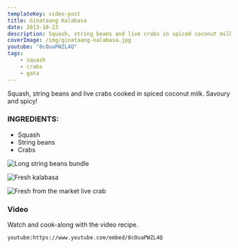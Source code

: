 ```yaml
---
templateKey: video-post
title: Ginataang Kalabasa
date: 2013-10-23
description: Squash, string beans and live crabs in spiced coconut milk
coverImage: /img/ginataang-kalabasa.jpg
youtube: "8cOuaPWZL4Q"
tags:
    - squash
    - crabs
    - gata
---
```


Squash, string beans and live crabs cooked in spiced coconut milk. Savoury and spicy!

### INGREDIENTS:
* Squash
* String beans
* Crabs

![Long string beans bundle](/img/string-beans.jpg)

![Fresh kalabasa](/img/squash-wedge.jpg)

![Fresh from the market live crab](/img/fresh-live-crab.jpg)

### Video
Watch and cook-along with the video recipe.

`youtube:https://www.youtube.com/embed/8cOuaPWZL4Q`